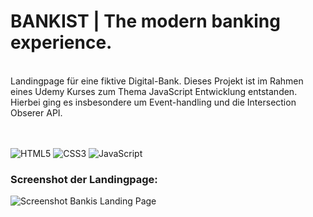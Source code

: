 # BANKIST | The modern banking experience.
<br>
Landingpage für eine fiktive Digital-Bank. Dieses Projekt ist im Rahmen eines Udemy Kurses zum Thema JavaScript Entwicklung entstanden. Hierbei ging es insbesondere um Event-handling und die Intersection Obserer API.
<br>
<br>
<br>

![HTML5](https://img.shields.io/badge/html5-%23E34F26.svg?style=for-the-badge&logo=html5&logoColor=white)
![CSS3](https://img.shields.io/badge/css3-%231572B6.svg?style=for-the-badge&logo=css3&logoColor=white)
![JavaScript](https://img.shields.io/badge/javascript-%23323330.svg?style=for-the-badge&logo=javascript&logoColor=%23F7DF1E)

### Screenshot der Landingpage:

![Screenshot Bankis Landing Page](https://github.com/user-attachments/assets/241717fc-06d9-4d65-83e6-d56256a9e212)
